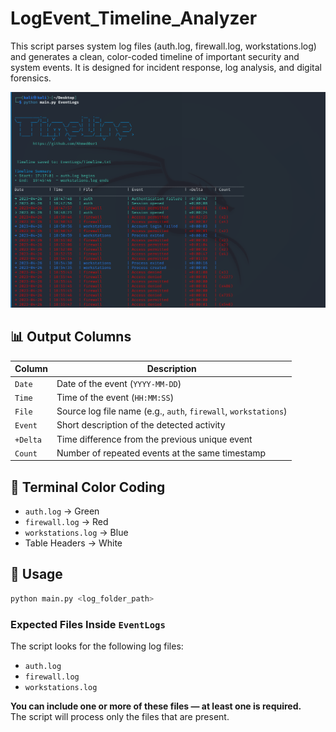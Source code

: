 # LogEvent_Timeline_Analyzer
This script parses system log files (auth.log, firewall.log, workstations.log) and generates a clean, color-coded timeline of important security and system events. It is designed for incident response, log analysis, and digital forensics.


![Capture](Capture.PNG)

## 📊 Output Columns
| Column   | Description                                                     |
|----------|-----------------------------------------------------------------|
| `Date`   | Date of the event (`YYYY-MM-DD`)                                |
| `Time`   | Time of the event (`HH:MM:SS`)                                  |
| `File`   | Source log file name (e.g., `auth`, `firewall`, `workstations`) |
| `Event`  | Short description of the detected activity                      |
| `+Delta` | Time difference from the previous unique event                  |
| `Count`  | Number of repeated events at the same timestamp                 |


## 🎨 Terminal Color Coding
- `auth.log` → Green
- `firewall.log` → Red
- `workstations.log` → Blue
- Table Headers → White

## 🚀 Usage
```bash
python main.py <log_folder_path>
```

### Expected Files Inside `EventLogs`
The script looks for the following log files:
- `auth.log`
- `firewall.log`
- `workstations.log`

**You can include one or more of these files — at least one is required.**  
The script will process only the files that are present.



